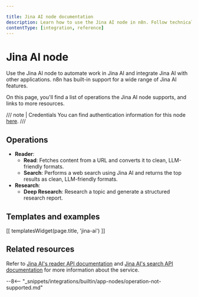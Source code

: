 ```yaml
---

title: Jina AI node documentation
description: Learn how to use the Jina AI node in n8n. Follow technical documentation to integrate Jina AI node into your workflows.
contentType: [integration, reference]
---
```


# Jina AI node

Use the Jina AI node to automate work in Jina AI and integrate Jina AI with other applications. n8n has built-in support for a wide range of Jina AI features.

On this page, you'll find a list of operations the Jina AI node supports, and links to more resources.

///  note  | Credentials
You can find authentication information for this node [here](/integrations/builtin/credentials/jinaai.md).
///


## Operations

* **Reader**:
	* **Read**: Fetches content from a URL and converts it to clean, LLM-friendly formats.
	* **Search**: Performs a web search using Jina AI and returns the top results as clean, LLM-friendly formats.
* **Research**:
	* **Deep Research**: Research a topic and generate a structured research report.

## Templates and examples

<!-- see https://www.notion.so/n8n/Pull-in-templates-for-the-integrations-pages-37c716837b804d30a33b47475f6e3780 -->
[[ templatesWidget(page.title, 'jina-ai') ]]

## Related resources

Refer to [Jina AI's reader API documentation](https://r.jina.ai/docs) and [Jina AI's search API documentation](https://s.jina.ai/docs) for more information about the service.

--8<-- "_snippets/integrations/builtin/app-nodes/operation-not-supported.md"
